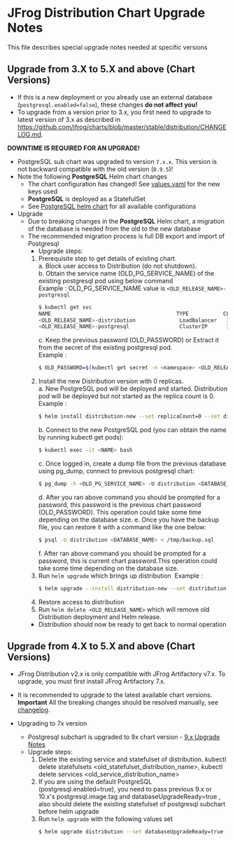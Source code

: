 # JFrog Distribution Chart Upgrade Notes
This file describes special upgrade notes needed at specific versions

## Upgrade from 3.X to 5.X and above (Chart Versions)

* If this is a new deployment or you already use an external database (`postgresql.enabled=false`), these changes **do not affect you!**
* To upgrade from a version prior to 3.x, you first need to upgrade to latest version of 3.x as described in https://github.com/jfrog/charts/blob/master/stable/distribution/CHANGELOG.md.

**DOWNTIME IS REQUIRED FOR AN UPGRADE!**
* PostgreSQL sub chart was upgraded to version `7.x.x`. This version is not backward compatible with the old version (`0.9.5`)!
* Note the following **PostgreSQL** Helm chart changes
  * The chart configuration has changed! See [values.yaml](values.yaml) for the new keys used
  * **PostgreSQL** is deployed as a StatefulSet
  * See [PostgreSQL helm chart](https://hub.helm.sh/charts/stable/postgresql) for all available configurations
* Upgrade
  * Due to breaking changes in the **PostgreSQL** Helm chart, a migration of the database is needed from the old to the new database
  * The recommended migration process is full DB export and import of Postgresql
    * Upgrade steps:
     1. Prerequisite step to get details of existing chart.\
       a. Block user access to Distribution (do not shutdown).\
       b. Obtain the service name (OLD_PG_SERVICE_NAME) of the existing postgresql pod using below command\
          Example : OLD_PG_SERVICE_NAME value is `<OLD_RELEASE_NAME>-postgresql`
          ```bash
          $ kubectl get svc
          NAME                                        TYPE           CLUSTER-IP       EXTERNAL-IP   PORT(S)                       AGE
          <OLD_RELEASE_NAME>-distribution              LoadBalancer   10.111.81.201    <pending>     80:31272/TCP                  50m
          <OLD_RELEASE_NAME>-postgresql                ClusterIP      10.97.121.27      <none>       5432/TCP                      50m
          ```
        c. Keep the previous password (OLD_PASSWORD) or Extract it from the secret of the existing postgresql pod.\
          Example :
          ```bash
          $ OLD_PASSWORD=$(kubectl get secret -n <namespace> <OLD_RELEASE_NAME>-postgresql -o jsonpath="{.data.postgres-password}" | base64 --decode)
          ```
     2. Install the new Distribution version with 0 replicas.\
         a. New PostgreSQL pod will be deployed and started. Distribution pod will be deployed but not started as the replica count is 0.\
         Example :
         ```bash
         $ helm install distribution-new --set replicaCount=0 --set distribution.jfrogUrl=<ARTIFACTORY_URL> --set postgresql.postgresqlPassword=<password> --set redis.password=<password> --set distribution.joinKey=<JOIN_KEY> jfrog/distribution
         ``` 
         b. Connect to the new PostgreSQL pod (you can obtain the name by running kubectl get pods):
           ```bash
           $ kubectl exec -it <NAME> bash
           ```
         c. Once logged in, create a dump file from the previous database using pg_dump, connect to previous postgresql chart:
           ```bash
           $ pg_dump -h <OLD_PG_SERVICE_NAME> -U distribution <DATABASE_NAME> > /tmp/backup.sql
           ```
         d. After you ran above command you should be prompted for a password, this password is the previous chart password (OLD_PASSWORD). This operation could take some time depending on the database size.
         e. Once you have the backup file, you can restore it with a command like the one below:
          ```bash
          $ psql -U distribution <DATABASE_NAME> < /tmp/backup.sql
          ```
         f. After ran above command you should be prompted for a password, this is current chart password.This operation could  take some time depending on the database size.
      3. Run `helm upgrade` which brings up distribution
         &nbsp;Example :
         ```bash
         $ helm upgrade --install distribution-new --set distribution.jfrogUrl=<ARTIFACTORY_URL> --set postgresql.postgresqlPassword=<password> --set redis.password=<password> --set distribution.joinKey=<JOIN_KEY> --set distribution.migration.enabled=true jfrog/distribution
         ```
      4. Restore access to distribution
      5. Run `helm delete <OLD_RELEASE_NAME>` which will remove  old Distribution deployment and Helm release.
    * Distribution should now be ready to get back to normal operation

## Upgrade from 4.X to 5.X and above (Chart Versions)

* JFrog Distribution v2.x is only compatible with JFrog Artifactory v7.x. To upgrade, you must first install JFrog Artifactory 7.x.
* It is recommended to upgrade to the latest available chart versions. **Important** All the breaking changes should be resolved manually, see [changelog](https://github.com/jfrog/charts/blob/master/stable/distribution/CHANGELOG.md).

* Upgrading to 7x version
  * Postgresql subchart is upgraded to 9x chart version - [9.x Upgrade Notes](https://github.com/bitnami/charts/tree/master/bitnami/postgresql#900)
  * Upgrade steps:
    1. Delete the existing service and statefulset of distribution. kubectl delete statefulsets <old_statefulset_distribution_name>, kubectl delete services <old_service_distribution_name>
    2. If you are using the default PostgreSQL (postgresql.enabled=true), you need to pass previous 9.x or 10.x's postgresql.image.tag and databaseUpgradeReady=true , also should delete the existing statefulset of postgresql subchart before helm upgrade
    3. Run `helm upgrade` with the following values set
       ```bash
       $ helm upgrade distribution --set databaseUpgradeReady=true --set unifiedUpgradeAllowed=true --set postgresql.postgresqlPassword=<old password> --set postgresql.image.tag=<old image tag> --set redis.password=<old password> --set distribution.joinKey=<JOIN_KEY> --set distribution.jfrogUrl=<ARTIFACTORY_URL> --set distribution.masterKey=<old master key> --set distribution.migration.enabled=true jfrog/distribution
       ```
